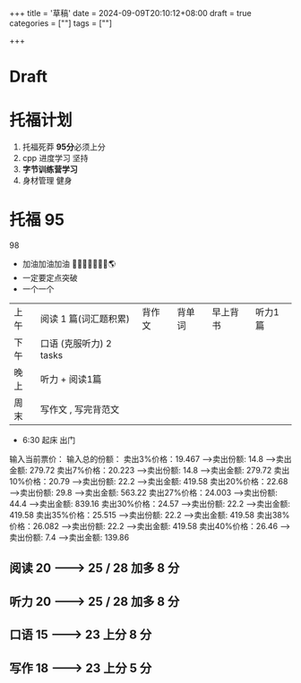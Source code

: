 +++
title = '草稿'
date = 2024-09-09T20:10:12+08:00
draft = true
categories = [""] 
tags = [""]

+++

# Draft





# 托福计划

1. 托福死莽  **95分**必须上分
2. cpp 进度学习 坚持
3. **字节训练营学习**
4. 身材管理 健身 





# 托福 95  

98 



- 加油加油加油 🗽🗽🗽🗽🗽🗽🗽🌎
- 一定要定点突破
- 一个一个



|      |                         |        |        |          |         |
| ---- | ----------------------- | ------ | ------ | -------- | ------- |
| 上午 | 阅读 1 篇(词汇题积累)   | 背作文 | 背单词 | 早上背书 | 听力1篇 |
| 下午 | 口语 (克服听力) 2 tasks |        |        |          |         |
| 晚上 | 听力 + 阅读1篇          |        |        |          |         |
| 周末 | 写作文 , 写完背范文     |        |        |          |         |



- 6:30 起床 出门



输入当前票价：
输入总的份额：
卖出3%价格：19.467 -->卖出份额: 14.8 -->卖出金额: 279.72
卖出7%价格：20.223 -->卖出份额: 14.8 -->卖出金额: 279.72
卖出10%价格：20.79 -->卖出份额: 22.2 -->卖出金额: 419.58
卖出20%价格：22.68 -->卖出份额: 29.8 -->卖出金额: 563.22
卖出27%价格：24.003 -->卖出份额: 44.4 -->卖出金额: 839.16
卖出30%价格：24.57 -->卖出份额: 22.2 -->卖出金额: 419.58
卖出35%价格：25.515 -->卖出份额: 22.2 -->卖出金额: 419.58
卖出38%价格：26.082 -->卖出份额: 22.2 -->卖出金额: 419.58
卖出40%价格：26.46 -->卖出份额: 7.4 -->卖出金额: 139.86



## 阅读  20 ---> 25 / 28 加多 8 分









## 听力 20 ---> 25 / 28 加多 8 分









## 口语 15 ---> 23  上分 8 分 









## 写作 18 ---> 23  上分 5 分 







